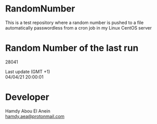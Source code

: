 # RandomNumber    
This is a test repository where a random number is pushed to a file automatically passwordless from a cron job in my Linux CentOS server    
# Random Number of the last run   
28041
      
Last update (GMT +1)    
04/04/21 20:00:01
# Developer    
Hamdy Abou El Anein   
hamdy.aea@protonmail.com
